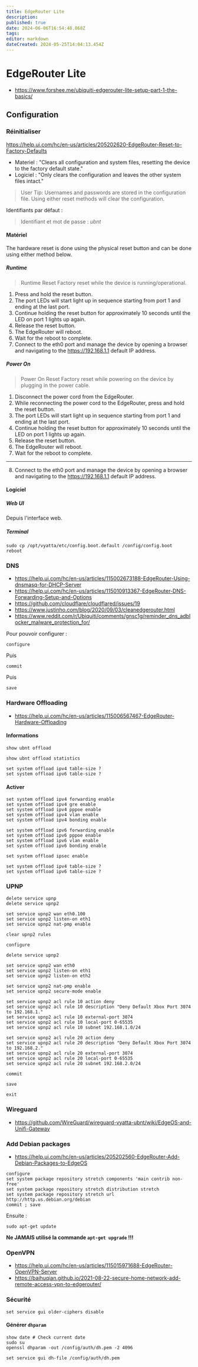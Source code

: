 ```yaml
---
title: EdgeRouter Lite
description: 
published: true
date: 2024-06-06T16:54:48.868Z
tags: 
editor: markdown
dateCreated: 2024-05-25T14:04:13.454Z
---
```


# EdgeRouter Lite

- <https://www.forshee.me/ubiquiti-edgerouter-lite-setup-part-1-the-basics/>

## Configuration

### Réinitialiser

<https://help.ui.com/hc/en-us/articles/205202620-EdgeRouter-Reset-to-Factory-Defaults>

- Materiel : "Clears all configuration and system files, resetting the device to the factory default state."
- Logiciel : "Only clears the configuration and leaves the other system files intact."

> User Tip: Usernames and passwords are stored in the configuration file. Using either reset methods will clear the configuration.

Identifiants par défaut :

> Identifiant et mot de passe : *ubnt*

#### Matériel

The hardware reset is done using the physical reset button and can be done using either method below.

##### Runtime

> Runtime Reset Factory reset while the device is running/operational.

1. Press and hold the reset button.
2. The port LEDs will start light up in sequence starting from port 1 and ending at the last port.
3. Continue holding the reset button for approximately 10 seconds until the LED on port 1 lights up again.
4. Release the reset button.
5. The EdgeRouter will reboot.
6. Wait for the reboot to complete.
7. Connect to the eth0 port and manage the device by opening a browser and navigating to the https://192.168.1.1 default IP address.

##### Power On

> Power On Reset Factory reset while powering on the device by plugging in the power cable.

1. Disconnect the power cord from the EdgeRouter.
2. While reconnecting the power cord to the EdgeRouter, press and hold the reset button.
3. The port LEDs will start light up in sequence starting from port 1 and ending at the last port.
4. Continue holding the reset button for approximately 10 seconds until the LED on port 1 lights up again.
5. Release the reset button.
6. The EdgeRouter will reboot.
7. Wait for the reboot to complete.
---

8. Connect to the eth0 port and manage the device by opening a browser and navigating to the https://192.168.1.1 default IP address.

#### Logiciel

##### Web UI

Depuis l'interface web.

##### Terminal

```shell
sudo cp /opt/vyatta/etc/config.boot.default /config/config.boot
reboot
```

### DNS

- https://help.ui.com/hc/en-us/articles/115002673188-EdgeRouter-Using-dnsmasq-for-DHCP-Server
- https://help.ui.com/hc/en-us/articles/115010913367-EdgeRouter-DNS-Forwarding-Setup-and-Options
- https://github.com/cloudflare/cloudflared/issues/19
- https://www.justinho.com/blog/2020/09/03/cleanedgerouter.html
- https://www.reddit.com/r/Ubiquiti/comments/gnsc1g/reminder_dns_adblocker_malware_protection_for/

Pour pouvoir configurer :

```shell
configure
```

Puis

```shell
commit
```

Puis

```shell
save
```

### Hardware Offloading

- <https://help.ui.com/hc/en-us/articles/115006567467-EdgeRouter-Hardware-Offloading>

#### Informations

```shell
show ubnt offload
```

```shell
show ubnt offload statistics
```

```shell
set system offload ipv4 table-size ?
set system offload ipv6 table-size ?
```

#### Activer

```shell
set system offload ipv4 forwarding enable
set system offload ipv4 gre enable
set system offload ipv4 pppoe enable
set system offload ipv4 vlan enable
set system offload ipv4 bonding enable

set system offload ipv6 forwarding enable
set system offload ipv6 pppoe enable
set system offload ipv6 vlan enable
set system offload ipv6 bonding enable

set system offload ipsec enable
```

```shell
set system offload ipv4 table-size ?
set system offload ipv6 table-size ?
```

### UPNP

```shell
delete service upnp
delete service upnp2

set service upnp2 wan eth0.100
set service upnp2 listen-on eth1
set service upnp2 nat-pmp enable
```

```shell
clear upnp2 rules

configure

delete service upnp2

set service upnp2 wan eth0
set service upnp2 listen-on eth1
set service upnp2 listen-on eth2

set service upnp2 nat-pmp enable
set service upnp2 secure-mode enable

set service upnp2 acl rule 10 action deny
set service upnp2 acl rule 10 description "Deny Default Xbox Port 3074 to 192.168.1."
set service upnp2 acl rule 10 external-port 3074
set service upnp2 acl rule 10 local-port 0-65535
set service upnp2 acl rule 10 subnet 192.168.1.0/24

set service upnp2 acl rule 20 action deny
set service upnp2 acl rule 20 description "Deny Default Xbox Port 3074 to 192.168.2."
set service upnp2 acl rule 20 external-port 3074
set service upnp2 acl rule 20 local-port 0-65535
set service upnp2 acl rule 20 subnet 192.168.2.0/24

commit

save

exit
```

### Wireguard

- <https://github.com/WireGuard/wireguard-vyatta-ubnt/wiki/EdgeOS-and-Unifi-Gateway>

### Add Debian packages

- <https://help.ui.com/hc/en-us/articles/205202560-EdgeRouter-Add-Debian-Packages-to-EdgeOS>

```shell
configure
set system package repository stretch components 'main contrib non-free' 
set system package repository stretch distribution stretch
set system package repository stretch url http://http.us.debian.org/debian
commit ; save
```

Ensuite :

```shell
sudo apt-get update
```

**Ne JAMAIS utilisé la commande `apt-get upgrade` !!!**

### OpenVPN

- <https://help.ui.com/hc/en-us/articles/115015971688-EdgeRouter-OpenVPN-Server>
- <https://baihuqian.github.io/2021-08-22-secure-home-network-add-remote-access-vpn-to-edgerouter/>

### Sécurité

```shell
set service gui older-ciphers disable
```

#### Générer `dhparam`

```shell
show date # Check current date
sudo su
openssl dhparam -out /config/auth/dh.pem -2 4096
```

```shell
set service gui dh-file /config/auth/dh.pem
```